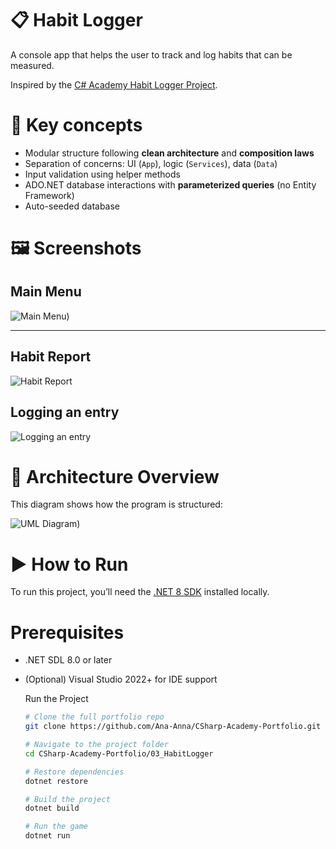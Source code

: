 # 📋 Habit Logger

A console app that helps the user to track and log habits that can be measured.

Inspired by the [C# Academy Habit Logger Project]([https://www.thecsharpacademy.com/project/11/calculator](https://www.thecsharpacademy.com/project/12/habit-logger)).

# 🧠 Key concepts

- Modular structure following **clean architecture** and **composition laws**
- Separation of concerns: UI (`App`), logic (`Services`), data (`Data`)
- Input validation using helper methods
- ADO.NET database interactions with **parameterized queries** (no Entity Framework)
- Auto-seeded database


# 🖼 Screenshots

## Main Menu
![Main Menu]())

---

## Habit Report
![Habit Report]()

## Logging an entry
![Logging an entry]()

# 🧭 Architecture Overview

This diagram shows how the program is structured:

![UML Diagram]())



# ▶️ How to Run

To run this project, you’ll need the [.NET 8 SDK](https://dotnet.microsoft.com/en-us/download/dotnet/8.0) installed locally.

# Prerequisites
- .NET SDL 8.0 or later
- (Optional) Visual Studio 2022+ for IDE support

  Run the Project
  ```bash
  # Clone the full portfolio repo
  git clone https://github.com/Ana-Anna/CSharp-Academy-Portfolio.git

  # Navigate to the project folder
  cd CSharp-Academy-Portfolio/03_HabitLogger

  # Restore dependencies
  dotnet restore

  # Build the project
  dotnet build

  # Run the game
  dotnet run


